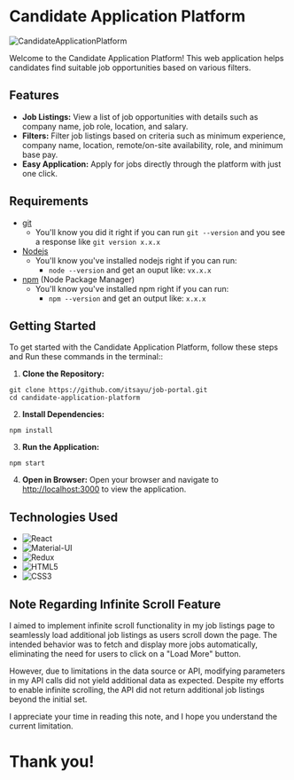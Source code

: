 # Candidate Application Platform
![CandidateApplicationPlatform](https://github.com/itsayu/job-portal/job-portal)

Welcome to the Candidate Application Platform! This web application helps candidates find suitable job opportunities based on various filters.

## Features

- **Job Listings:** View a list of job opportunities with details such as company name, job role, location, and salary.
- **Filters:** Filter job listings based on criteria such as minimum experience, company name, location, remote/on-site availability, role, and minimum base pay.
- **Easy Application:** Apply for jobs directly through the platform with just one click.

## Requirements

- [git](https://git-scm.com/book/en/v2/Getting-Started-Installing-Git)
  - You'll know you did it right if you can run `git --version` and you see a response like `git version x.x.x`
- [Nodejs](https://nodejs.org/en/)
  - You'll know you've installed nodejs right if you can run:
    - `node --version` and get an ouput like: `vx.x.x`
- [npm](https://www.npmjs.com/get-npm) (Node Package Manager)
  - You'll know you've installed npm right if you can run:
    - `npm --version` and get an output like: `x.x.x`

## Getting Started

To get started with the Candidate Application Platform, follow these steps and Run these commands in the terminal::

1. **Clone the Repository:**
```
git clone https://github.com/itsayu/job-portal.git
cd candidate-application-platform
```

2. **Install Dependencies:**
```
npm install
```

3. **Run the Application:**
```
npm start
```

4. **Open in Browser:**
Open your browser and navigate to [http://localhost:3000](http://localhost:3000) to view the application.

## Technologies Used

  
* ![React](https://img.shields.io/badge/react-%2320232a.svg?style=for-the-badge&logo=react&logoColor=%2361DAFB)
* ![Material-UI](https://img.shields.io/badge/Material--UI-0081CB?style=for-the-badge&logo=material-ui&logoColor=white)
* ![Redux](https://img.shields.io/badge/Redux-593D88?style=for-the-badge&logo=redux&logoColor=white)
* ![HTML5](https://img.shields.io/badge/HTML5-E34F26?style=for-the-badge&logo=html5&logoColor=white)
* ![CSS3](https://img.shields.io/badge/CSS3-1572B6?style=for-the-badge&logo=css3&logoColor=white)

## Note Regarding Infinite Scroll Feature

I aimed to implement infinite scroll functionality in my job listings page to seamlessly load additional job listings as users scroll down the page. The intended behavior was to fetch and display more jobs automatically, eliminating the need for users to click on a "Load More" button.

However, due to limitations in the data source or API, modifying parameters in my API calls did not yield additional data as expected. Despite my efforts to enable infinite scrolling, the API did not return additional job listings beyond the initial set.

I appreciate your time in reading this note, and I hope you understand the current limitation.

# Thank you!
